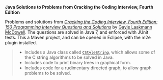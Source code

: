 **Java Solutions to Problems from Cracking the Coding Interview, Fourth Edition**

Problems and solutions from [_Cracking the Coding Interview, Fourth Edition: 150 Programming Interview Questions and Solutions_][book] by [Gayle Laakmann McDowell][gayle]. The questions are solved in Java 7, and enforced with JUnit tests. This a Maven project, and can be opened in Eclipse, with the m2e plugin installed.

> * Includes a Java class called [`CStyleString`][CStyleString], which allows some of the C string algorithms to be solved in Java.
> * Includes code to print binary trees in graphical form. 
> * Includes code for a rudimentary directed graph, to allow graph problems to be solved.

[book]: http://www.amazon.com/Cracking-Coding-Interview-Fourth-Edition/dp/145157827X
[gayle]: http://www.technologywoman.com
[CStyleString]: https://github.com/sualeh/cracking-the-coding-interview-4ed/blob/master/src/main/java/us/fatehi/sualeh/util/CStyleString.java
